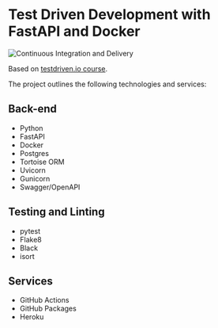 # Test Driven Development with FastAPI and Docker
![Continuous Integration and Delivery](https://github.com/GavriloviciEduard/fastapi-tdd-docker/workflows/Continuous%20Integration%20and%20Delivery/badge.svg?branch=master)

Based on [testdriven.io course](https://testdriven.io/courses/tdd-fastapi/).

The project outlines the following technologies and services:

## Back-end 
- Python
- FastAPI
- Docker
- Postgres
- Tortoise ORM
- Uvicorn
- Gunicorn
- Swagger/OpenAPI

## Testing and Linting
- pytest
- Flake8
- Black
- isort

## Services
- GitHub Actions
- GitHub Packages
- Heroku


